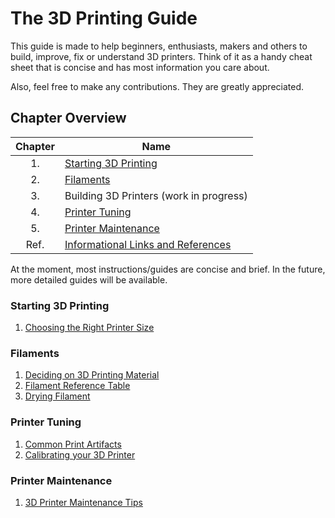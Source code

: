 # The 3D Printing Guide

This guide is made to help beginners, enthusiasts, makers and others to build, improve, fix or understand 3D printers. Think of it as a handy cheat sheet that is concise and has most information you care about.

Also, feel free to make any contributions. They are greatly appreciated.

## Chapter Overview

Chapter|Name
 :---: |----
1.|[Starting 3D Printing](#starting-3d-printing)
2.|[Filaments](#filaments)
3.|Building 3D Printers (work in progress)
4.|[Printer Tuning](#printer-tuning)
5.|[Printer Maintenance](#printer-maintenance)
Ref.|[Informational Links and References](/pages/resources.md)

At the moment, most instructions/guides are concise and brief. In the future, more detailed guides will be available.

### Starting 3D Printing

1. [Choosing the Right Printer Size](/pages/choosingprintersize.md)

### Filaments

1. [Deciding on 3D Printing Material](/pages/choosingfilament.md)
2. [Filament Reference Table](/pages/filamentreference.md)
3. [Drying Filament](/pages/dryingfilament.md)

### Printer Tuning

1. [Common Print Artifacts](/pages/commonprintartifacts.md)
2. [Calibrating your 3D Printer](/pages/printercalibration.md)

### Printer Maintenance

1. [3D Printer Maintenance Tips](/pages/maintenancetips.md)
